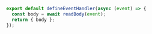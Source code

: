 ```ts [server/api/submit.post.ts]
export default defineEventHandler(async (event) => {
  const body = await readBody(event);
  return { body };
});
```
